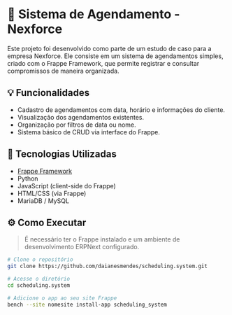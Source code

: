 # 📅 Sistema de Agendamento - Nexforce

Este projeto foi desenvolvido como parte de um estudo de caso para a empresa Nexforce. Ele consiste em um sistema de agendamentos simples, criado com o Frappe Framework, que permite registrar e consultar compromissos de maneira organizada.

## 💡 Funcionalidades

- Cadastro de agendamentos com data, horário e informações do cliente.
- Visualização dos agendamentos existentes.
- Organização por filtros de data ou nome.
- Sistema básico de CRUD via interface do Frappe.

## 🚀 Tecnologias Utilizadas

- [Frappe Framework](https://frappeframework.com/)
- Python
- JavaScript (client-side do Frappe)
- HTML/CSS (via Frappe)
- MariaDB / MySQL

## ⚙️ Como Executar

> É necessário ter o Frappe instalado e um ambiente de desenvolvimento ERPNext configurado.

```bash
# Clone o repositório
git clone https://github.com/daianesmendes/scheduling.system.git

# Acesse o diretório
cd scheduling.system

# Adicione o app ao seu site Frappe
bench --site nomesite install-app scheduling_system

